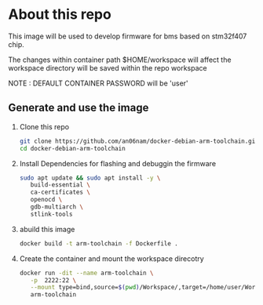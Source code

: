 # About this repo
This image will be used to develop firmware for bms based on stm32f407 chip.

The changes within container path $HOME/workspace will affect the workspace directory will be saved within the repo workspace

   NOTE : DEFAULT CONTAINER PASSWORD will be 'user'
   
## Generate and use the image
1. Clone this repo
   ```bash
   git clone https://github.com/an06nam/docker-debian-arm-toolchain.git
   cd docker-debian-arm-toolchain
   ```
2. Install Dependencies for flashing and debuggin the firmware
   ```bash
   sudo apt update && sudo apt install -y \
      build-essential \
      ca-certificates \
      openocd \
      gdb-multiarch \
      stlink-tools
   ```
4. abuild this image
   ```bash
   docker build -t arm-toolchain -f Dockerfile .
   ```
5. Create the container and mount the workspace direcotry
    ```bash
    docker run -dit --name arm-toolchain \
       -p  2222:22 \
       --mount type=bind,source=$(pwd)/Workspace/,target=/home/user/Workspace \
       arm-toolchain
   ```
